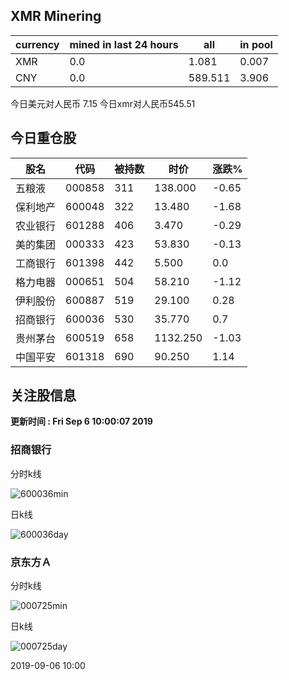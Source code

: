## XMR Minering

|currency|mined in last 24 hours|all|in pool|
|---|---|---|---|
|XMR|0.0|1.081|0.007|
|CNY|0.0|589.511|3.906|

今日美元对人民币 7.15	今日xmr对人民币545.51


## 今日重仓股 

|股名|代码|被持数|时价|涨跌%|
|---|---|---|---|---|
|五粮液|000858|311|138.000|-0.65|
|保利地产|600048|322|13.480|-1.68|
|农业银行|601288|406|3.470|-0.29|
|美的集团|000333|423|53.830|-0.13|
|工商银行|601398|442|5.500|0.0|
|格力电器|000651|504|58.210|-1.12|
|伊利股份|600887|519|29.100|0.28|
|招商银行|600036|530|35.770|0.7|
|贵州茅台|600519|658|1132.250|-1.03|
|中国平安|601318|690|90.250|1.14|

## 关注股信息
**更新时间 : Fri Sep  6 10:00:07 2019**
### 招商银行 
分时k线

![600036min](http://image.sinajs.cn/newchart/min/n/sh600036.gif)

日k线

![600036day](http://image.sinajs.cn/newchart/daily/n/sh600036.gif)

### 京东方Ａ 
分时k线

![000725min](http://image.sinajs.cn/newchart/min/n/sz000725.gif)

日k线

![000725day](http://image.sinajs.cn/newchart/daily/n/sz000725.gif)

2019-09-06 10:00
